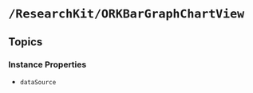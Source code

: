 # ``/ResearchKit/ORKBarGraphChartView``

<!-- The content below this line is auto-generated and is redundant. You should either incorporate it into your content above this line or delete it. -->

## Topics

### Instance Properties

- ``dataSource``